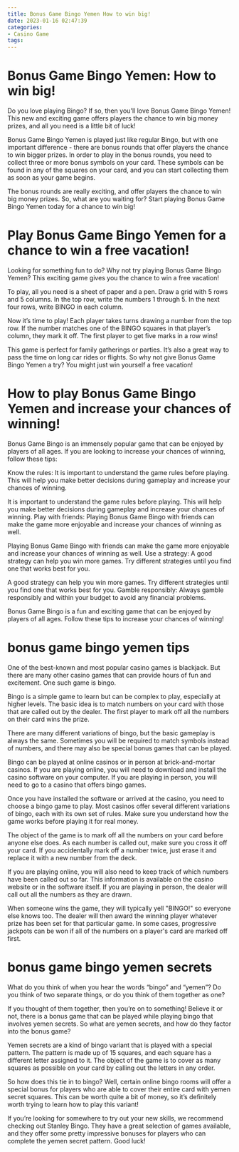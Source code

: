 ```yaml
---
title: Bonus Game Bingo Yemen How to win big!
date: 2023-01-16 02:47:39
categories:
- Casino Game
tags:
---
```



#  Bonus Game Bingo Yemen: How to win big!

Do you love playing Bingo? If so, then you'll love Bonus Game Bingo Yemen! This new and exciting game offers players the chance to win big money prizes, and all you need is a little bit of luck!

Bonus Game Bingo Yemen is played just like regular Bingo, but with one important difference - there are bonus rounds that offer players the chance to win bigger prizes. In order to play in the bonus rounds, you need to collect three or more bonus symbols on your card. These symbols can be found in any of the squares on your card, and you can start collecting them as soon as your game begins.

The bonus rounds are really exciting, and offer players the chance to win big money prizes. So, what are you waiting for? Start playing Bonus Game Bingo Yemen today for a chance to win big!

#  Play Bonus Game Bingo Yemen for a chance to win a free vacation!

Looking for something fun to do? Why not try playing Bonus Game Bingo Yemen? This exciting game gives you the chance to win a free vacation!

To play, all you need is a sheet of paper and a pen. Draw a grid with 5 rows and 5 columns. In the top row, write the numbers 1 through 5. In the next four rows, write BINGO in each column.

Now it’s time to play! Each player takes turns drawing a number from the top row. If the number matches one of the BINGO squares in that player’s column, they mark it off. The first player to get five marks in a row wins!

This game is perfect for family gatherings or parties. It’s also a great way to pass the time on long car rides or flights. So why not give Bonus Game Bingo Yemen a try? You might just win yourself a free vacation!

#  How to play Bonus Game Bingo Yemen and increase your chances of winning!

Bonus Game Bingo is an immensely popular game that can be enjoyed by players of all ages. If you are looking to increase your chances of winning, follow these tips:

Know the rules: It is important to understand the game rules before playing. This will help you make better decisions during gameplay and increase your chances of winning.

It is important to understand the game rules before playing. This will help you make better decisions during gameplay and increase your chances of winning. Play with friends: Playing Bonus Game Bingo with friends can make the game more enjoyable and increase your chances of winning as well.

Playing Bonus Game Bingo with friends can make the game more enjoyable and increase your chances of winning as well. Use a strategy: A good strategy can help you win more games. Try different strategies until you find one that works best for you.

A good strategy can help you win more games. Try different strategies until you find one that works best for you. Gamble responsibly: Always gamble responsibly and within your budget to avoid any financial problems.

Bonus Game Bingo is a fun and exciting game that can be enjoyed by players of all ages. Follow these tips to increase your chances of winning!

#   bonus game bingo yemen tips

One of the best-known and most popular casino games is blackjack. But there are many other casino games that can provide hours of fun and excitement. One such game is bingo.

Bingo is a simple game to learn but can be complex to play, especially at higher levels. The basic idea is to match numbers on your card with those that are called out by the dealer. The first player to mark off all the numbers on their card wins the prize.

There are many different variations of bingo, but the basic gameplay is always the same. Sometimes you will be required to match symbols instead of numbers, and there may also be special bonus games that can be played.

Bingo can be played at online casinos or in person at brick-and-mortar casinos. If you are playing online, you will need to download and install the casino software on your computer. If you are playing in person, you will need to go to a casino that offers bingo games.

Once you have installed the software or arrived at the casino, you need to choose a bingo game to play. Most casinos offer several different variations of bingo, each with its own set of rules. Make sure you understand how the game works before playing it for real money.

The object of the game is to mark off all the numbers on your card before anyone else does. As each number is called out, make sure you cross it off your card. If you accidentally mark off a number twice, just erase it and replace it with a new number from the deck.

If you are playing online, you will also need to keep track of which numbers have been called out so far. This information is available on the casino website or in the software itself. If you are playing in person, the dealer will call out all the numbers as they are drawn.

When someone wins the game, they will typically yell "BINGO!" so everyone else knows too. The dealer will then award the winning player whatever prize has been set for that particular game. In some cases, progressive jackpots can be won if all of the numbers on a player's card are marked off first.

#   bonus game bingo yemen secrets

What do you think of when you hear the words “bingo” and “yemen”? Do you think of two separate things, or do you think of them together as one?

If you thought of them together, then you’re on to something! Believe it or not, there is a bonus game that can be played while playing bingo that involves yemen secrets. So what are yemen secrets, and how do they factor into the bonus game?

Yemen secrets are a kind of bingo variant that is played with a special pattern. The pattern is made up of 15 squares, and each square has a different letter assigned to it. The object of the game is to cover as many squares as possible on your card by calling out the letters in any order.

So how does this tie in to bingo? Well, certain online bingo rooms will offer a special bonus for players who are able to cover their entire card with yemen secret squares. This can be worth quite a bit of money, so it’s definitely worth trying to learn how to play this variant!

If you’re looking for somewhere to try out your new skills, we recommend checking out Stanley Bingo. They have a great selection of games available, and they offer some pretty impressive bonuses for players who can complete the yemen secret pattern. Good luck!